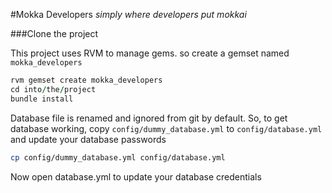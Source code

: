 #Mokka Developers
_simply where developers put mokkai_

###Clone the project

This project uses RVM to manage gems. so create a gemset named `mokka_developers`

```ruby
rvm gemset create mokka_developers
cd into/the/project
bundle install
```

Database file is renamed and ignored from git by default. So, to get database
working, copy `config/dummy_database.yml` to `config/database.yml` and update
your database passwords

```sh
cp config/dummy_database.yml config/database.yml
```

Now open database.yml to update your database credentials
